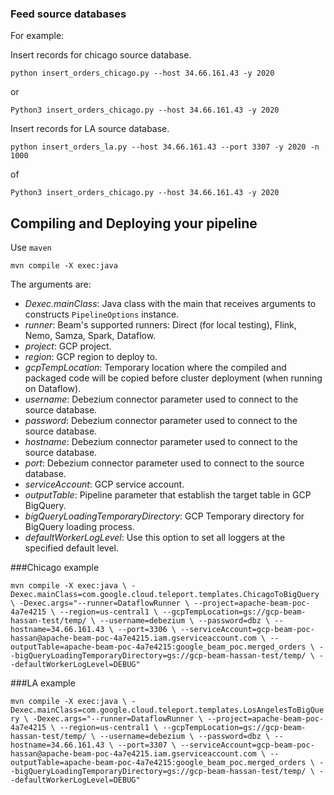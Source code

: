 ### Feed source databases

For example:

Insert records for chicago source database.

``python insert_orders_chicago.py --host 34.66.161.43 -y 2020``

or 

``Python3 insert_orders_chicago.py --host 34.66.161.43 -y 2020``

Insert records for LA source database.

``python insert_orders_la.py --host 34.66.161.43 --port 3307 -y 2020 -n 1000``

of 

``Python3 insert_orders_chicago.py --host 34.66.161.43 -y 2020``

## Compiling and Deploying your pipeline

Use `maven`

``mvn compile -X exec:java``

The arguments are:
* *Dexec.mainClass*: Java class with the main that receives arguments to constructs `PipelineOptions` instance.
* *runner*: Beam's supported runners: Direct (for local testing), Flink, Nemo, Samza, Spark, Dataflow.
* *project*: GCP project.
* *region*: GCP region to deploy to.
* *gcpTempLocation*: Temporary location where the compiled and packaged code will be copied before cluster deployment (when running on Dataflow).
* *username*: Debezium connector parameter used to connect to the source database.
* *password*: Debezium connector parameter used to connect to the source database.
* *hostname*: Debezium connector parameter used to connect to the source database.
* *port*: Debezium connector parameter used to connect to the source database.
* *serviceAccount*: GCP service account.
* *outputTable*: Pipeline parameter that establish the target table in GCP BigQuery.
* *bigQueryLoadingTemporaryDirectory*: GCP Temporary directory for BigQuery loading process.
* *defaultWorkerLogLevel*: Use this option to set all loggers at the specified default level.


###Chicago example

``mvn compile -X exec:java \
-Dexec.mainClass=com.google.cloud.teleport.templates.ChicagoToBigQuery \
-Dexec.args="--runner=DataflowRunner \
--project=apache-beam-poc-4a7e4215 \
--region=us-central1 \
--gcpTempLocation=gs://gcp-beam-hassan-test/temp/ \
--username=debezium \
--password=dbz \
--hostname=34.66.161.43 \
--port=3306 \
--serviceAccount=gcp-beam-poc-hassan@apache-beam-poc-4a7e4215.iam.gserviceaccount.com \
--outputTable=apache-beam-poc-4a7e4215:google_beam_poc.merged_orders \
--bigQueryLoadingTemporaryDirectory=gs://gcp-beam-hassan-test/temp/ \
--defaultWorkerLogLevel=DEBUG"``

###LA example

``mvn compile -X exec:java \
-Dexec.mainClass=com.google.cloud.teleport.templates.LosAngelesToBigQuery \
-Dexec.args="--runner=DataflowRunner \
--project=apache-beam-poc-4a7e4215 \
--region=us-central1 \
--gcpTempLocation=gs://gcp-beam-hassan-test/temp/ \
--username=debezium \
--password=dbz \
--hostname=34.66.161.43 \
--port=3307 \
--serviceAccount=gcp-beam-poc-hassan@apache-beam-poc-4a7e4215.iam.gserviceaccount.com \
--outputTable=apache-beam-poc-4a7e4215:google_beam_poc.merged_orders \
--bigQueryLoadingTemporaryDirectory=gs://gcp-beam-hassan-test/temp/ \
--defaultWorkerLogLevel=DEBUG"``